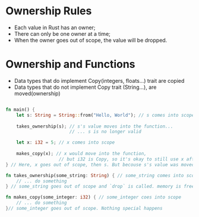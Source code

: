 # Ownership Rules
- Each value in Rust has an owner;
- There can only be one owner at a time;
- When the owner goes out of scope, the value will be dropped.

# Ownership and Functions
- Data types that do implement Copy(integers, floats...) trait are copied
- Data types that do not implement Copy trait (String...), are moved(ownership)

```rust

fn main() {
    let s: String = String::from("Hello, World"); // s comes into scope
    
    takes_ownership(s); // s's value moves into the function...
                        // ... s is no longer valid

    let x: i32 = 5; // x comes into scope
                    
    makes_copy(x); // x would move into the function,
                    // but i32 is Copy, so it's okay to still use x afterward
} // Here, x goes out of scope, then s. But becouse s's value was moved, nothing special happens.

fn takes_ownership(some_string: String) { // some_string comes into scope
    // ... do something
} // some_string goes out of scope and `drop` is called. memory is freed

fn makes_copy(some_integer: i32) { // some_integer coes into scope
    // ... do something
}// some_integer goes out of scope. Nothing special happens
```

